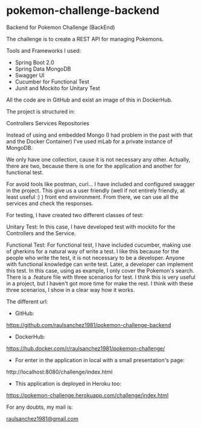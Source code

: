 # pokemon-challenge-backend
Backend for Pokemon Challenge (BackEnd)

The challenge is to create a REST API for managing Pokemons.

Tools and Frameworks I used:

- Spring Boot 2.0
- Spring Data MongoDB
- Swagger UI
- Cucumber for Functional Test
- Junit and Mockito for Unitary Test

All the code are in GitHub and exist an image of this in DockerHub.

The project is structured in:

Controllers
Services
Repositories

Instead of using and embedded Mongo (I had problem in the past with that and the Docker Container) I've used mLab for a 
private instance of MongoDB. 

We only have one collection, cause it is not necessary any other. Actually, there are two, because there is one for the
application and another for functional test.

For avoid tools like postman, curl... I have included and configured swagger in the project. This give us a user
friendly (well if not entirely friendly, at least useful :) ) front end environment. From there, we can use all the
services and check the responses.

For testing, I have created two different classes of test:

Unitary Test: In this case, I have developed test with mockito for the Controllers and the Service.

Functional Test: For functional test, I have included cucumber, making use of gherkins for a natural way of write a
test. I like this because for the people who write the test, it is not necessary to be a developer. Anyone with
functional knowledge can write test. Later, a developer can implement this test. In this case, using as example, I only
cover the Pokemon's search. There is a .feature file with three scenarios for test. I think this is very useful in a
project, but I haven't got more time for make the rest. I think with these three scenarios, I show in a clear
way how it works.

The different url:

- GitHub:

https://github.com/raulsanchez1981/pokemon-challenge-backend

- DockerHub:

https://hub.docker.com/r/raulsanchez1981/pokemon-challenge/

- For enter in the application in local with a small presentation's page:

http://localhost:8080/challenge/index.html

- This application is deployed in Heroku too:

https://pokemon-challenge.herokuapp.com/challenge/index.html


For any doubts, my mail is: 

raulsanchez1981@gmail.com
